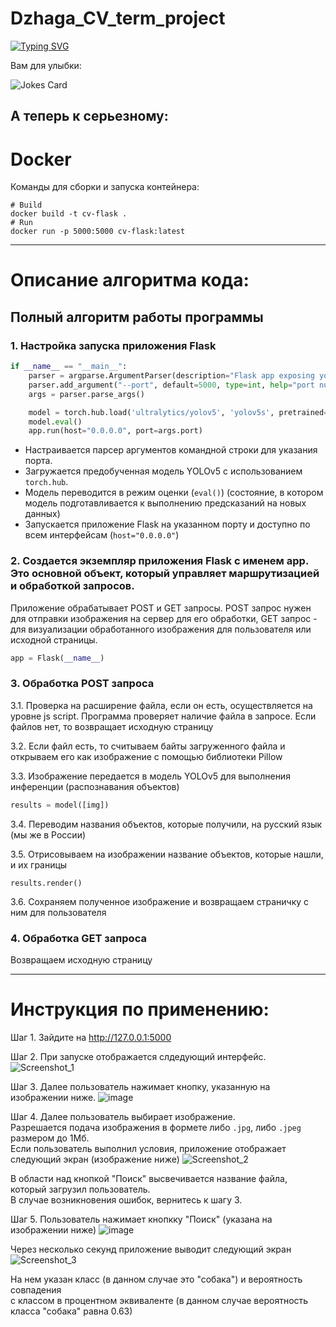 # Dzhaga_CV_term_project

[![Typing SVG](https://readme-typing-svg.herokuapp.com?color=%2336BCF7&width=1000&lines=Курсовая+работа+по+CV+Джага+Артема+и+Зориной+Анастасии)](https://git.io/typing-svg)

Вам для улыбки:

![Jokes Card](https://readme-jokes.vercel.app/api)

А теперь к серьезному: 
---
# Docker

Команды для сборки и запуска контейнера:
```
# Build
docker build -t cv-flask .
# Run
docker run -p 5000:5000 cv-flask:latest
```
---
# Описание алгоритма кода:

## Полный алгоритм работы программы

### 1. Настройка запуска приложения Flask

```python
if __name__ == "__main__":
    parser = argparse.ArgumentParser(description="Flask app exposing yolov5 models")
    parser.add_argument("--port", default=5000, type=int, help="port number")
    args = parser.parse_args()

    model = torch.hub.load('ultralytics/yolov5', 'yolov5s', pretrained=True) 
    model.eval()
    app.run(host="0.0.0.0", port=args.port) 
```

- Настраивается парсер аргументов командной строки для указания порта.
- Загружается предобученная модель YOLOv5 с использованием `torch.hub`.
- Модель переводится в режим оценки (`eval()`) (состояние, в котором модель подготавливается к выполнению предсказаний на новых данных)
- Запускается приложение Flask на указанном порту и доступно по всем интерфейсам (`host="0.0.0.0"`)

### 2. Создается экземпляр приложения Flask с именем app. Это основной объект, который управляет маршрутизацией и обработкой запросов.
Приложение обрабатывает POST и GET запросы. POST запрос нужен для отправки изображения на сервер для его обработки, GET запрос - для визуализации обработанного изображения для пользователя или исходной страницы.

``` python
app = Flask(__name__)
```

### 3.  Обработка POST запроса

3.1. Проверка на расширение файла, если он есть, осуществляется на уровне js script. Программа проверяет наличие файла в запросе. Если файлов нет, то возвращает исходную страницу
    
3.2. Если файл есть, то считываем байты загруженного файла и открываем его как изображение с помощью библиотеки Pillow

3.3. Изображение передается в модель YOLOv5 для выполнения инференции (распознавания объектов)

  ``` python
  results = model([img])
  ```
    
3.4. Переводим названия объектов, которые получили, на русский язык (мы же в России)
    
3.5. Отрисовываем на изображении название объектов, которые нашли, и их границы

  ```
  results.render() 
  ```
    
3.6. Сохраняем полученное изображение и возвращаем страничку с ним для пользователя

### 4. Обработка GET запроса
   Возвращаем исходную страницу

---
# Инструкция по применению:

Шаг 1. Зайдите на http://127.0.0.1:5000

Шаг 2. При запуске отображается слдедующий интерфейс.
![Screenshot_1](https://github.com/user-attachments/assets/49eb426c-889b-44be-ad24-0563c6a5bfd8)

Шаг 3. Далее пользователь нажимает кнопку, указанную на изображении ниже.
![image](https://github.com/user-attachments/assets/d8df3aef-4c20-4e4b-b5a7-a5cf6f282d70)

Шаг 4. Далее пользователь выбирает изображение.  
Разрешается подача изображения в формете либо `.jpg`, либо `.jpeg` размером до 1Мб.  
Если пользователь выполнил условия, приложение отображает следующий экран (изображение ниже)
![Screenshot_2](https://github.com/user-attachments/assets/ca0c92fe-f491-433b-92ff-362227daf2d0)

В области над кнопкой "Поиск" высвечивается название файла, который загрузил пользователь.  
В случае возникновения ошибок, вернитесь к шагу 3.

Шаг 5. Пользователь нажимает кнопкку "Поиск" (указана на изображении ниже)
![image](https://github.com/user-attachments/assets/72582277-28b4-49c7-ae1d-005d75fbf039)

Через несколько секунд приложение выводит следующий экран
![Screenshot_3](https://github.com/user-attachments/assets/bb3844ca-d8e3-4fed-b71d-331b58e790e8)

На нем указан класс (в данном случае это "собака") и вероятность совпадения  
с классом в процентном эквиваленте (в данном случае вероятность класса "собака" равна 0.63)

